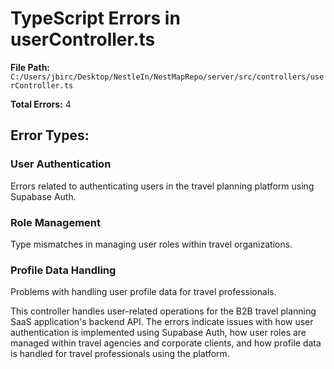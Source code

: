 # TypeScript Errors in userController.ts

**File Path:** `C:/Users/jbirc/Desktop/NestleIn/NestMapRepo/server/src/controllers/userController.ts`

**Total Errors:** 4

## Error Types:

### User Authentication
Errors related to authenticating users in the travel planning platform using Supabase Auth.

### Role Management
Type mismatches in managing user roles within travel organizations.

### Profile Data Handling
Problems with handling user profile data for travel professionals.

This controller handles user-related operations for the B2B travel planning SaaS application's backend API. The errors indicate issues with how user authentication is implemented using Supabase Auth, how user roles are managed within travel agencies and corporate clients, and how profile data is handled for travel professionals using the platform.
